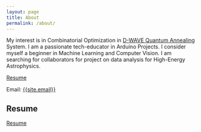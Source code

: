 ```yaml
---
layout: page
title: About
permalink: /about/
---
```

<p>
My interest is in Combinatorial Optimization in  <a href="https://www.dwavesys.com/" target="_blank">D-WAVE Quantum Annealing</a> System. I am a passionate tech-educator in Arduino Projects. I consider myself a beginner in Machine Learning and Computer Vision. I am searching for collaborators for project on data analysis for High-Energy Astrophysics. 
</p>

<p> 
  <a href="https://www.hariramkrishna.github.io/CV_HRKG.pdf" target="_blank">Resume</a>
 </p>
Email: <a href="mailto:{{site.email}}?Subject=From Blog Site:">{{site.email}}</a>


## Resume
 <a href="https://www.hariramkrishna.github.io/CV_HRKG.pdf" target="_blank">Resume</a>
